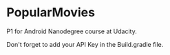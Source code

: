 # PopularMovies

P1 for Android Nanodegree course at Udacity.

Don't forget to add your API Key in the Build.gradle file.
